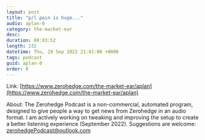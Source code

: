```yaml
---
layout: post
title: "p/l pain is huge..."
audio: aplan-0
category: the-market-ear
desc: 
duration: 00:03:52
length: 232
datetime: Thu, 29 Sep 2022 21:01:00 +0000
tags: podcast
guid: aplan-0
order: 0
---
```



Link: [https://www.zerohedge.com/the-market-ear/aplan](https://www.zerohedge.com/the-market-ear/aplan)

About: The Zerohedge Podcast is a non-commercial, automated program, designed to give people a way to get news from Zerohedge in an audio format.  I am actively working on tweaking and improving the setup to create a better listening experience (September 2022).  Suggestions are welcome: [zerohedgePodcast@outlook.com](mailto:zerohedgePodcast@outlook.com)